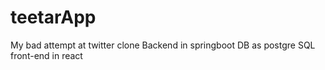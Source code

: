 # teetarApp
My bad attempt at twitter clone
Backend in springboot
DB as postgre SQL
front-end in react